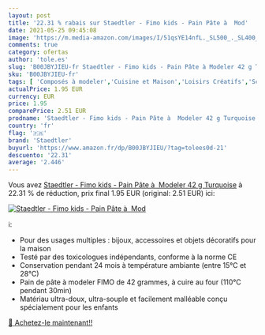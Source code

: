 ```yaml
---
layout: post
title: '22.31 % rabais sur Staedtler - Fimo kids - Pain Pâte à  Mod'
date: 2021-05-25 09:45:08
image: 'https://m.media-amazon.com/images/I/51qsYE14nfL._SL500_._SL400_.jpg'
comments: true
category: ofertas
author: 'tole.es'
slug: 'B00JBYJIEU-fr Staedtler - Fimo kids - Pain Pâte à Modeler 42 g Turquoise'
sku: 'B00JBYJIEU-fr'
tags: [ 'Composés à modeler','Cuisine et Maison','Loisirs Créatifs','Sculpture','staedtler', ]
actualPrice: 1.95 EUR
currency: EUR
price: 1.95
comparePrice: 2.51 EUR
prodname: 'Staedtler - Fimo kids - Pain Pâte à  Modeler 42 g Turquoise'
country: 'fr'
flag: '🇫🇷'
brand: 'Staedtler'
buyurl: 'https://www.amazon.fr/dp/B00JBYJIEU/?tag=tolees0d-21'
descuento: '22.31'
average: '2.446'
---
```


Vous avez [Staedtler - Fimo kids - Pain Pâte à  Modeler 42 g Turquoise](https://www.amazon.fr/dp/B00JBYJIEU/?tag=tolees0d-21)  à  22.31 % de réduction, prix final  1.95 EUR (original: 2.51 EUR) ici:

[![Staedtler - Fimo kids - Pain Pâte à  Mod](https://m.media-amazon.com/images/I/51qsYE14nfL._SL500_._SL400_.jpg)](https://www.amazon.fr/dp/B00JBYJIEU/?tag=tolees0d-21)

ℹ️:

- Pour des usages multiples : bijoux, accessoires et objets décoratifs pour la maison
- Testé par des toxicologues indépendants, conforme à la norme CE
- Conservation pendant 24 mois à température ambiante (entre 15°C et 28°C)
- Pain de pâte à modeler FIMO de 42 grammes, à cuire au four (110°C pendant 30min)
- Matériau ultra-doux, ultra-souple et facilement malléable conçu spécialement pour les enfants

[🛒 Achetez-le maintenant!!](https://www.amazon.fr/dp/B00JBYJIEU/?tag=tolees0d-21)
